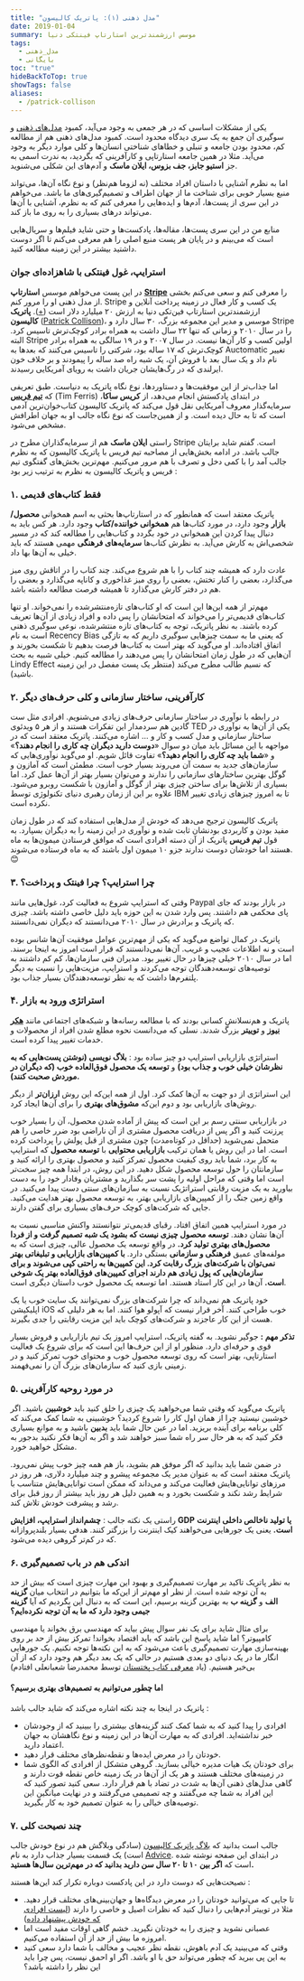 ```yaml
---
title: "مدل ذهنی (۱): پاتریک کالیسون"
date: 2019-01-04
summary: موسس ارزشمندترین استارتاپ فینتکی دنیا
tags:
  - مدل_ذهنی
  - بایگانی
toc: "true"
hideBackToTop: true
showTags: false
aliases:
  - /patrick-collison
---
```

یکی از مشکلات اساسی که در هر جمعی به وجود می‌آید، کمبود [مدل‌های ذهنی](https://motamem.org/%D8%AA%D8%B9%D8%B1%DB%8C%D9%81-%D9%85%D8%AF%D9%84-%D8%B0%D9%87%D9%86%DB%8C/) و سوگیری آن جمع به یک سری دیدگاه محدود است. کمبود مدل‌های ذهنی هم از مطالعه کم، محدود بودن جامعه و تنبلی و خطاهای شناختی انسان‌ها و کلی موارد دیگر به وجود می‌آید. مثلا در همین جامعه استارتاپی‌ و کارآفرینی که بگردید، به ندرت اسمی به جز **استیو جابز، جف بزوس، ایلان ماسک** و آدم‌های این شکلی می‌شنوید.

اما به نظرم آشنایی با داستان افراد مختلف (نه لزوما هم‌نظر) و نوع نگاه آن‌ها، می‌تواند منبع بسیار خوبی برای شناخت ما از جهان اطراف و تصمیم‌گیری‌های ما باشد. می‌خواهم در این سری از پست‌ها، آدم‌ها و ایده‌هایی را معرفی کنم که به نظرم، آشنایی با آن‌ها می‌تواند درهای بسیاری را به روی ما باز کند.

منابع من در این سری پست‌ها، مقاله‌ها، پادکست‌ها و حتی شاید فیلم‌ها و سریال‌هایی است که می‌بینم و در پایان هر پست منبع اصلی را هم معرفی می‌کنم تا اگر دوست داشتید بیشتر در این زمینه مطالعه کنید.

### استرایپ، غول فینتکی با شاهزاده‌ای جوان

در این پست می‌خواهم موسس **استارتاپ** **[Stripe](https://stripe.com/)** را معرفی کنم و سعی می‌کنم بخشی از مدل ذهنی او را مرور کنم. Stripe یک کسب و کار فعال در زمینه پرداخت آنلاین و ارزشمند‌ترین استارتاپ فین‌تکی دنیا به ارزش ۲۰ میلیارد دلار است ([+](https://www.cbinsights.com/research-unicorn-companies)). **پاتریک کالیسون** ([Patrick Collison](https://en.wikipedia.org/wiki/Patrick_Collison))، موسس و مدیر این مجموعه بزرگ، ۳۰ سال دارد و Stripe را در سال ۲۰۱۰ و زمانی که تنها ۲۲ سال داشت به همراه برادر کوچک‌ترش تاسیس کرد. البته Stripe اولین کسب و کار آن‌ها نیست. در سال ۲۰۰۷ و در ۱۹ سالگی به همراه برادر کوچک‌ترش که ۱۷ ساله بود، شرکتی را تاسیس می‌کنند که بعدها به Auctomatic تغییر نام داد و یک سال بعد با فروش آن، یک شبه راه صد ساله را پیمودند و بر خلاف خون ایرلندی که در رگ‌هایشان جریان داشت به رویای آمریکایی رسیدند.

اما جذاب‌تر از این موفقیت‌ها و دستاوردها، نوع نگاه پاتریک به دنیاست. طبق تعریفی که [**تیم ‌فریس**](http://bestanswer.info/%D8%AA%DB%8C%D9%85-%D9%81%D8%B1%DB%8C%D8%B3/) (Tim Ferris) در ابتدای پادکستش انجام می‌دهد، از **کریس ساکا**، سرمایه‌گذار معروف آمریکایی نقل قول می‌کند که پاتریک کالیسون کتاب‌خوان‌ترین آدمی است که تا به حال دیده است. و از همین‌جاست که نوع نگاه جالب او به جهان اطرافش مشخص می‌شود.

راستی **ایلان ماسک** هم از سرمایه‌گذاران مطرح در Stripe است. گفتم شاید برایتان جالب باشد. در ادامه بخش‌هایی از مصاحبه تیم فریس با پاتریک کالیسون که به نظرم جالب آمد را با کمی دخل و تصرف با هم مرور می‌کنیم. مهم‌ترین بخش‌های گفتگوی تیم فریس و پاتریک کالیسون به نظرم به ترتیب زیر بود :

### **۱. فقط کتاب‌های قدیمی**

پاتریک معتقد است که همانطور که در استارتاپ‌ها بحثی به اسم همخوانی **محصول/بازار** وجود دارد، در مورد کتاب‌ها هم **همخوانی خواننده/کتاب** وجود دارد. هر کس باید به دنبال پیدا کردن این همخوانی در خود بگردد و کتاب‌هایی را مطالعه کند که در مسیر شخصی‌اش به کارش می‌آید. به نظرش کتاب‌ها **سرمایه‌های فرهنگی** مهمی هستند که باید خیلی به آن‌ها بها داد.

عادت دارد که همیشه چند کتاب را با هم شروع می‌کند. چند کتاب را در اتاقش روی میز می‌گذارد، بعضی را کنار تختش، بعضی را روی میز غذاخوری و کاناپه می‌گذارد و بعضی را هم در دفتر کارش می‌گذارد تا همیشه فرصت مطالعه داشته باشد.

مهم‌تر از همه این‌ها این است که او کتاب‌های تازه‌منتشر‌شده را نمی‌خواند. او تنها کتاب‌های قدیمی‌تر را می‌خواند که امتحانشان را پس داده و افراد زیادی از آن‌ها تعریف کرده باشند. به نظر پاتریک، توجه به کتاب‌های تازه منتشر‌شده، نوعی سوگیری ذهنی است به نام Recency Bias که یعنی ما به سمت چیزهایی سوگیری داریم که به تازگی اتفاق افتاده‌اند. او می‌گوید که بهتر است به کتاب‌ها فرصت بدهیم تا شکست بخورند و آن‌هایی که در طول زمان امتحانشان را پس می‌دهند را مطالعه کنیم. خیلی شبیه به بحث Lindy Effect که نسیم طالب مطرح می‌کند (منتظر یک پست مفصل در این زمینه باشید).

### **۲. کارآفرینی، ساختار سازمانی و کلی حرف‌های دیگر**

در رابطه با نوآوری در ساختار سازمانی حرف‌های زیادی می‌شنویم. افرادی مثل ست گادین هم سردمدار این تفکرات هستند و از هر ۵ ویدئوی TED یکی از آن‌ها به نوآوری در ساختار سازمانی و مدل کسب و کار و … اشاره می‌کنند. پاتریک معتقد است که در مواجهه با این مسائل باید میان دو سوال «**دوست دارید دیگران چه کاری را انجام دهند؟**» و «**شما باید چه کاری را انجام دهید؟**» تفاوت قائل شویم. او می‌گوید نوآوری‌هایی که سازمان‌های جدید به سمت آن می‌روند بسیار خوب است. مطمئن است که آمازون و گوگل بهترین ساختارهای سازمانی را ندارند و می‌توان بسیار بهتر از آن‌ها عمل کرد. اما بسیاری از تلاش‌ها برای ساختن چیزی بهتر از گوگل و آمازون با شکست روبرو می‌شود. علاوه بر این از زمان رهبری دنیای تکنولوژی توسط IBM تا به امروز چیزهای زیادی تغییر نکرده است.

پاتریک کالیسون ترجیح می‌دهد که خودش از مدل‌هایی استفاده کند که در طول زمان مفید بودن و کاربردی بودنشان ثابت شده و نوآوری در این زمینه را به دیگران بسپارد. به قول **تیم فریس** پاتریک از آن دسته افرادی است که موافق فرستادن میمون‌ها به ماه هستند اما خودشان دوست ندارند جزو ۱۰ میمون اول باشند که به ماه فرستاده می‌شوند. 😊

### **۳. چرا استرایپ؟ چرا فینتک و پرداخت؟**

وقتی که استرایپ شروع به فعالیت کرد، غول‌هایی مانند Paypal در بازار بودند که جای پای محکمی هم داشتند. پس وارد شدن به این حوزه باید دلیل خاصی داشته باشد. چیزی که پاتریک و برادرش در سال ۲۰۱۰ می‌دانستند که دیگران نمی‌دانستند.

پاتریک در کمال تواضع می‌گوید که یکی از مهم‌ترین عوامل موفقیت آن‌ها شانس بوده است و نه اطلاعات عجیب و غریب. آن‌ها نمی‌دانستند که قرار است امروز به اینجا برسند. اما در سال ۲۰۱۰ خیلی چیزها در حال تغییر بود. مدیران فنی سازمان‌ها، کم کم داشتند به توصیه‌های توسعه‌دهندگان توجه می‌کردند و استرایپ، مزیت‌هایی را نسبت به دیگر پلتفرم‌ها داشت که به نظر توسعه‌دهندگان بسیار جذاب بود.

### **۴. استراتژی ورود به بازار**

پاتریک و هم‌نسلانش کسانی بودند که با مطالعه رسانه‌ها و شبکه‌های اجتماعی مانند [**هکر نیوز**](https://news.ycombinator.com/) و **توییتر** بزرگ شدند. نسلی که می‌دانست نحوه مطلع شدن افراد از محصولات و خدمات تغییر پیدا کرده است.

استراتژی بازاریابی استرایپ دو چیز ساده بود : **بلاگ نویسی (**نوشتن پست‌هایی که به نظرشان خیلی خوب و جذاب بود**)** و **توسعه یک محصول فوق‌العاده خوب (**که دیگران در موردش صحبت کنند**).**

این استراتژی از دو جهت به آن‌ها کمک کرد. اول از همه این‌که این روش **ارزان‌تر** از دیگر روش‌های بازاریابی بود و دوم این‌که **مشوق‌های بهتری** را برای آن‌ها ایجاد کرد.

در بازاریابی سنتی رسم بر این است که پیش از آماده شدن محصول، آن را بسیار خوب پرزنت کنید و اگر پس از دریافت محصول مشتری از آن ناراضی بود ضرر خاصی را هم متحمل نمی‌شوید (حداقل در کوتاه‌مدت) چون مشتری از قبل پولش را پرداخت کرده است. اما در این روش یا همان ترکیب **بازاریابی محتوایی** با **توسعه محصول** که استرایپ به کار برد، شما باید روی کیفیت محصول تمرکز کنید و محصول بهتری را ارائه کنید و سازمانتان را حول توسعه محصول شکل دهید. در این روش، در ابتدا همه چیز سخت‌تر است اما وقتی که مراحل اولیه را پشت سر بگذارید و مشتریان وفادار خود را به دست بیاورید به یک مزیت رقابتی استراتژیک نسبت به سازمان‌های سنتی دست پیدا می‌کنید. در واقع زمین جنگ را از کمپین‌های بازاریابی بهتر، به توسعه محصول بهتر هدایت می‌کنید. جایی که شرکت‌های کوچک حرف‌های بسیاری برای گفتن دارند.

در مورد استرایپ همین اتفاق افتاد. رقبای قدیمی‌تر نتوانستند واکنش مناسبی نسبت به آن‌ها نشان دهند. **توسعه محصول چیزی نیست که بشود یک شبه تصمیم گرفت و از فردا محصول‌های بهتری تولید کرد.** در واقع توسعه یک محصول عالی، چیزی است که به مولفه‌های عمیق **فرهنگی و سازمانی** بستگی دارد. **با کمپین‌های بازاریابی و تبلیغاتی بهتر نمی‌توان با شرکت‌های بزرگ رقابت کرد. این کمپین‌ها به راحتی کپی می‌شوند و برای سازمان‌هایی که پول زیادی هم دارند اجرای کمپین‌های فوق‌العاده بهتر یک شوخی است.** آن‌ها در این کار استاد هستند. اما توسعه یک محصول خوب داستان دیگری است.

خود پاتریک هم نمی‌داند که چرا شرکت‌های بزرگ نمی‌توانند یک سایت خوب یا یک اپلیکیشن iOS خوب طراحی کنند. آخر قرار نیست که آپولو هوا کنند. اما به هر دلیلی که هست از این کار عاجزند و شرکت‌های کوچک باید این مزیت رقابتی را جدی بگیرند.

**تذکر مهم :** جوگیر نشوید. به گفته پاتریک، استرایپ امروز یک تیم بازاریابی و فروش بسیار قوی و حرفه‌ای دارد. منظور او از این حرف‌ها این است که برای شروع یک فعالیت استارتاپی، بهتر است که روی توسعه محصول خوب و محتوای خوب تمرکز کنید و در زمینی بازی کنید که سازمان‌های بزرگ آن را نمی‌فهمند.

### **۵. در مورد روحیه کارآفرینی**

پاتریک می‌گوید که وقتی شما می‌خواهید یک چیزی را خلق کنید باید **خوشبین** باشید. اگر خوشبین نیستید چرا از همان اول کار را شروع کردید؟ خوشبینی به شما کمک می‌کند که کلی برنامه برای آینده بریزید. اما در عین حال شما باید **بدبین** باشید و به موانع بسیاری فکر کنید که به هر حال سر راه شما سبز خواهند شد و اگر به آن‌ها فکر نکنید بدجور به مشکل خواهید خورد.

در ضمن شما باید بدانید که اگر موفق هم بشوید، باز هم همه چیز خوب پیش نمی‌رود. پاتریک معتقد است که به عنوان مدیر یک مجموعه پیشرو و چند میلیارد دلاری، هر روز در مرزهای توانایی‌هایش فعالیت می‌کند و می‌داند که ممکن است توانایی‌هایش متناسب با شرایط رشد نکند و شکست بخورد و به همین دلیل هر روز باید بیشتر از روز قبل برای رشد و پیشرفت خودش تلاش کند.

راستی یک نکته جالب : **چشم‌انداز استرایپ، افزایش** **GDP** **یا تولید ناخالص داخلی اینترنت است.** یعنی یک جورهایی می‌خواهند کیک اینترنت را بزرگتر کنند. هدفی بسیار بلندپروازانه که در کم‌تر گروهی دیده می‌شود.

### **۶. اندکی هم در باب تصمیم‌گیری**

به نظر پاتریک تاکید بر مهارت تصمیم‌گیری و بهبود این مهارت چیزی است که بیش از حد به آن توجه شده است. از نظر او مهم‌تر از این‌که ما بتوانیم در انتخاب میان **گزینه الف** و **گزینه ب** به بهترین گزینه برسیم، این است که به دنبال این بگردیم که آیا **گزینه جیمی وجود دارد که ما به آن توجه نکرده‌ایم؟**

برای مثال شاید برای یک نفر سوال پیش بیاید که مهندسی برق بخواند یا مهندسی کامپیوتر؟ اما شاید پاسخ این باشد که باید اقتصاد بخواند! تمرکز بیش از حد بر روی بهینه‌سازی مهارت تصمیم‌گیری باعث می‌شود که به این نکته‌ها توجه نکنیم. یک جورهایی انگار ما در یک دنیای دو بعدی هستیم در حالی که یک بعد دیگر هم وجود دارد که از آن بی‌خبر هستیم. (یاد [معرفی کتاب پختستان](http://mrshabanali.com/%D9%BE%D8%AE%D8%AA%D8%B3%D8%AA%D8%A7%D9%86-%D8%B1%D9%88%D8%A7%DB%8C%D8%AA%DB%8C-%D8%A7%D8%B2-%D8%B2%D9%86%D8%AF%DA%AF%DB%8C-%D9%87%D9%85%D9%87-%D9%85%D8%A7/) توسط محمدرضا شعبانعلی افتادم)

#### **اما چطور می‌توانیم به تصمیم‌های بهتری برسیم؟**

پاتریک در اینجا به چند نکته اشاره می‌کند که شاید جالب باشد :

- افرادی را پیدا کنید که به شما کمک کنند گزینه‌های بیشتری را ببینید که از وجودشان خبر نداشته‌اید. افرادی که به مهارت آن‌ها در این زمینه و نوع نگاهشان به جهان اعتماد دارید.
- خودتان را در معرض ایده‌ها و نقطه‌نظرهای مختلف قرار دهید.
- برای خودتان یک هیات مدیره خیالی بسازید. گروهی متشکل از افرادی که الگوی شما در زمینه‌های مختلف هستند و هر یک از آن‌ها در یک زمینه خاص نقطه قوت دارند و گاهی مدل‌های ذهنی آن‌ها به شدت در تضاد با هم قرار دارد. سعی کنید تصور کنید که این افراد به شما چه می‌گفتند و چه تصمیمی می‌گرفتند و در نهایت میانگین این توصیه‌های خیالی را به عنوان تصمیم خود به کار بگیرید.

### **۷. چند نصیحت کلی**

جالب است بدانید که [بلاگ پاتریک کالیسون](https://patrickcollison.com/) (سادگی وبلاگش هم در نوع خودش جالب است) یک قسمت بسیار جذاب دارد به نام [Advice](https://patrickcollison.com/advice). در ابتدای این صفحه نوشته شده است که **اگر بین ۱۰ تا ۲۰ سال سن دارید بدانید که در مهم‌ترین سال‌ها هستید.**

نصیحت‌هایی که دوست دارد در این پادکست دوباره تکرار کند این‌ها هستند :

- تا جایی که می‌توانید خودتان را در معرض دیدگاه‌ها و جهان‌بینی‌های مختلف قرار دهید. مثلا در توییتر آدم‌هایی را دنبال کنید که نظرات اصیل و خاصی را دارند ([لیست افرادی که خودش پیشنهاد داده](https://patrickcollison.com/people))
- عصبانی نشوید و چیزی را به خودتان نگیرید. خشم گاهی اوقات مفید است اما امروزه ما بیش از حد از آن استفاده می‌کنیم.
- وقتی که می‌بینید یک آدم باهوش، نقطه نظر عجیب و مخالف با شما دارد سعی کنید به این پی ببرید که چطور می‌تواند حق با او باشد. اگر او احمق نیست، پس چرا باید این نظر را داشته باشد؟